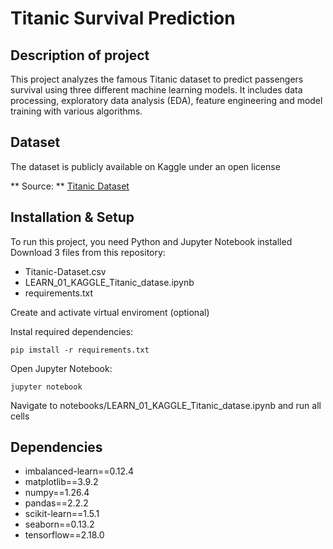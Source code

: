 # Titanic Survival Prediction
## Description of project
This project analyzes the famous Titanic dataset to predict passengers survival using three different machine learning models. It includes data processing, exploratory data analysis (EDA), feature engineering and model training with various algorithms. 
## Dataset 
The dataset is publicly available on Kaggle under an open license

** Source: ** [Titanic Dataset](https://www.kaggle.com/datasets/yasserh/titanic-dataset)
## Installation & Setup
To run this project, you need Python and Jupyter Notebook installed
Download 3 files from this repository:
* Titanic-Dataset.csv
* LEARN_01_KAGGLE_Titanic_datase.ipynb
* requirements.txt

Create and activate virtual enviroment (optional)

Instal required dependencies:

	pip imstall -r requirements.txt

Open Jupyter Notebook:

 	jupyter notebook
  
Navigate to notebooks/LEARN_01_KAGGLE_Titanic_datase.ipynb and run all cells
## Dependencies
* imbalanced-learn==0.12.4
* matplotlib==3.9.2
* numpy==1.26.4
* pandas==2.2.2
* scikit-learn==1.5.1
* seaborn==0.13.2
* tensorflow==2.18.0
